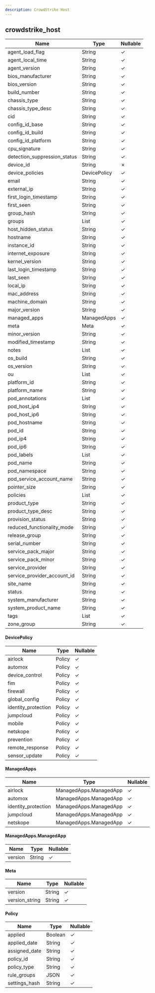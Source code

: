 ```yaml
---
description: CrowdStrike Host
---
```

crowdstrike_host
----------------

| **Name**                     | **Type**     | **Nullable** |
| ---------------------------- | ------------ | ------------ |
| agent_load_flag              | String       | &check;      |
| agent_local_time             | String       | &check;      |
| agent_version                | String       | &check;      |
| bios_manufacturer            | String       | &check;      |
| bios_version                 | String       | &check;      |
| build_number                 | String       | &check;      |
| chassis_type                 | String       | &check;      |
| chassis_type_desc            | String       | &check;      |
| cid                          | String       | &check;      |
| config_id_base               | String       | &check;      |
| config_id_build              | String       | &check;      |
| config_id_platform           | String       | &check;      |
| cpu_signature                | String       | &check;      |
| detection_suppression_status | String       | &check;      |
| device_id                    | String       | &cross;      |
| device_policies              | DevicePolicy | &check;      |
| email                        | String       | &check;      |
| external_ip                  | String       | &check;      |
| first_login_timestamp        | String       | &check;      |
| first_seen                   | String       | &check;      |
| group_hash                   | String       | &check;      |
| groups                       | List<String> | &check;      |
| host_hidden_status           | String       | &check;      |
| hostname                     | String       | &check;      |
| instance_id                  | String       | &check;      |
| internet_exposure            | String       | &check;      |
| kernel_version               | String       | &check;      |
| last_login_timestamp         | String       | &check;      |
| last_seen                    | String       | &check;      |
| local_ip                     | String       | &check;      |
| mac_address                  | String       | &check;      |
| machine_domain               | String       | &check;      |
| major_version                | String       | &check;      |
| managed_apps                 | ManagedApps  | &check;      |
| meta                         | Meta         | &check;      |
| minor_version                | String       | &check;      |
| modified_timestamp           | String       | &check;      |
| notes                        | List<String> | &check;      |
| os_build                     | String       | &check;      |
| os_version                   | String       | &check;      |
| ou                           | List<String> | &check;      |
| platform_id                  | String       | &check;      |
| platform_name                | String       | &check;      |
| pod_annotations              | List<String> | &check;      |
| pod_host_ip4                 | String       | &check;      |
| pod_host_ip6                 | String       | &check;      |
| pod_hostname                 | String       | &check;      |
| pod_id                       | String       | &check;      |
| pod_ip4                      | String       | &check;      |
| pod_ip6                      | String       | &check;      |
| pod_labels                   | List<String> | &check;      |
| pod_name                     | String       | &check;      |
| pod_namespace                | String       | &check;      |
| pod_service_account_name     | String       | &check;      |
| pointer_size                 | String       | &check;      |
| policies                     | List<Policy> | &check;      |
| product_type                 | String       | &check;      |
| product_type_desc            | String       | &check;      |
| provision_status             | String       | &check;      |
| reduced_functionality_mode   | String       | &check;      |
| release_group                | String       | &check;      |
| serial_number                | String       | &check;      |
| service_pack_major           | String       | &check;      |
| service_pack_minor           | String       | &check;      |
| service_provider             | String       | &check;      |
| service_provider_account_id  | String       | &check;      |
| site_name                    | String       | &check;      |
| status                       | String       | &check;      |
| system_manufacturer          | String       | &check;      |
| system_product_name          | String       | &check;      |
| tags                         | List<String> | &check;      |
| zone_group                   | String       | &check;      |

#### DevicePolicy
| **Name**            | **Type** | **Nullable** |
| ------------------- | -------- | ------------ |
| airlock             | Policy   | &check;      |
| automox             | Policy   | &check;      |
| device_control      | Policy   | &check;      |
| fim                 | Policy   | &check;      |
| firewall            | Policy   | &check;      |
| global_config       | Policy   | &check;      |
| identity_protection | Policy   | &check;      |
| jumpcloud           | Policy   | &check;      |
| mobile              | Policy   | &check;      |
| netskope            | Policy   | &check;      |
| prevention          | Policy   | &check;      |
| remote_response     | Policy   | &check;      |
| sensor_update       | Policy   | &check;      |

#### ManagedApps
| **Name**            | **Type**               | **Nullable** |
| ------------------- | ---------------------- | ------------ |
| airlock             | ManagedApps.ManagedApp | &check;      |
| automox             | ManagedApps.ManagedApp | &check;      |
| identity_protection | ManagedApps.ManagedApp | &check;      |
| jumpcloud           | ManagedApps.ManagedApp | &check;      |
| netskope            | ManagedApps.ManagedApp | &check;      |

#### ManagedApps.ManagedApp
| **Name** | **Type** | **Nullable** |
| -------- | -------- | ------------ |
| version  | String   | &check;      |

#### Meta
| **Name**       | **Type** | **Nullable** |
| -------------- | -------- | ------------ |
| version        | String   | &check;      |
| version_string | String   | &check;      |

#### Policy
| **Name**      | **Type** | **Nullable** |
| ------------- | -------- | ------------ |
| applied       | Boolean  | &check;      |
| applied_date  | String   | &check;      |
| assigned_date | String   | &check;      |
| policy_id     | String   | &check;      |
| policy_type   | String   | &check;      |
| rule_groups   | JSON     | &check;      |
| settings_hash | String   | &check;      |
